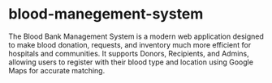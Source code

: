 # blood-manegement-system
The Blood Bank Management System is a modern web application designed to make blood donation, requests, and inventory much more efficient for hospitals and communities. It supports Donors, Recipients, and Admins, allowing users to register with their blood type and location using Google Maps for accurate matching.
